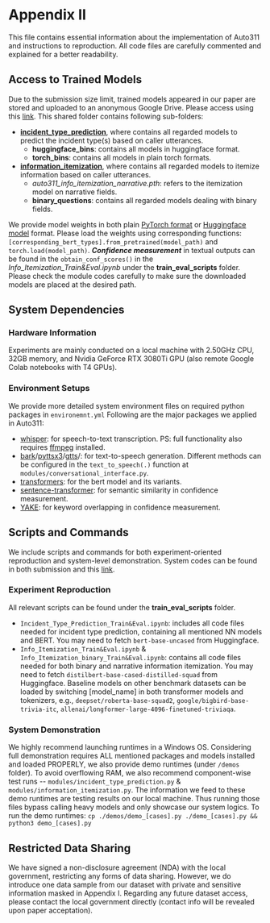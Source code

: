 # Appendix II
This file contains essential information about the implementation of Auto311 and instructions to reproduction. All code files are carefully commented and explained for a better readability.
## Access to Trained Models
Due to the submission size limit, trained models appeared in our paper are stored and uploaded to an anonymous Google Drive. Please access using this [link](https://drive.google.com/drive/folders/1h3QK4W-qc5QXwhdjBu0BidZDIBxd33VU?usp=sharing). 
This shared folder contains following sub-folders: 
- [**incident_type_prediction**](https://drive.google.com/drive/folders/1zOtFTVDpeXOcbcgUECox0zBTsRzEWnKu?usp=drive_link), where contains all regarded models to predict the incident type(s) based on caller utterances.
  - **huggingface_bins**: contains all models in huggingface format.
  - **torch_bins**: contains all models in plain torch formats.
- [**information_itemization**](https://drive.google.com/drive/folders/1_YKmQO4MzodiIoorMeE1QEKuLYLW38bL?usp=drive_link), where contains all regarded models to itemize information based on caller utterances.
  - _auto311_info_itemization_narrative.pth_: refers to the itemization model on narrative fields.
  - **binary_questions**: contains all regarded models dealing with binary fields.

We provide model weights in both plain [PyTorch format](https://pytorch.org/docs/stable/generated/torch.nn.Module.html) or [Huggingface model](https://huggingface.co/docs/transformers/main/main_classes/model) format. Please load the weights using corresponding functions: `[corresponding_bert_types].from_pretrained(model_path)` and `torch.load(model_path)`.
**_Confidence measurement_** in textual outputs can be found in the `obtain_conf_scores()` in the _Info_Itemization_Train&Eval.ipynb_ under the **train_eval_scripts** folder. Please check the module codes carefully to make sure the downloaded models are placed at the desired path.

## System Dependencies

### Hardware Information
Experiments are mainly conducted on a local machine with 2.50GHz CPU, 32GB memory, and Nvidia GeForce RTX 3080Ti GPU (also remote Google Colab notebooks with T4 GPUs).
### Environment Setups
We provide more detailed system environment files on required python packages in `environemnt.yml`
Following are the major packages we applied in Auto311:
- [whisper](https://github.com/openai/whisper): for speech-to-text transcription. PS: full functionality also requires [ffmpeg](https://www.ffmpeg.org/) installed.
- [bark](https://github.com/suno-ai/bark)/[pyttsx3](https://pypi.org/project/pyttsx3/)/[gtts](https://github.com/pndurette/gTTS)/: for text-to-speech generation. Different methods can be configured in the `text_to_speech(.)` function at `modules/conversational_interface.py`.
- [transformers](https://github.com/huggingface/transformers): for the bert model and its variants.
- [sentence-transformer](https://www.sbert.net/): for semantic similarity in confidence measurement.
- [YAKE](https://liaad.github.io/yake/): for keyword overlapping in confidence measurement.

## Scripts and Commands

We include scripts and commands for both experiment-oriented reproduction and system-level demonstration. System codes can be found in both submission and this [link](https://drive.google.com/drive/folders/1Llw3SXZef8mp0Gpqx5705W9GMdkZpkxf?usp=drive_link).

### Experiment Reproduction
All relevant scripts can be found under the **train_eval_scripts** folder.
- `Incident_Type_Prediction_Train&Eval.ipynb`: includes all code files needed for incident type prediction, containing all mentioned NN models and BERT. You may need to fetch `bert-base-uncased` from Huggingface.
- `Info_Itemization_Train&Eval.ipynb` & `Info_Itemization_binary_Train&Eval.ipynb`: contains all code files needed for both binary and narrative information itemization. You may need to fetch `distilbert-base-cased-distilled-squad` from Huggingface. Baseline models on other benchmark datasets can be loaded by switching [model_name] in both transformer models and tokenizers, e.g., `deepset/roberta-base-squad2`, `google/bigbird-base-trivia-itc`, `allenai/longformer-large-4096-finetuned-triviaqa`.

### System Demonstration
We highly recommend launching runtimes in a Windows OS. 
Considering full demonstration requires ALL mentioned packages and models installed and loaded PROPERLY, we also provide demo runtimes (under `/demos` folder). To avoid overflowing RAM, we also recommend component-wise test runs -- `modules/incident_type_prediction.py` & `modules/information_itemization.py`.
The information we feed to these demo runtimes are testing results on our local machine. Thus running those files bypass calling heavy models and only showcase our system logics. To run the demo runtimes:
`cp ./demos/demo_[cases].py ./demo_[cases].py && python3 demo_[cases].py`

## Restricted Data Sharing
We have signed a non-disclosure agreement (NDA) with the local government, restricting any forms of data sharing. However, we do introduce one data sample from our dataset with private and sensitive information masked in Appendix I.
Regarding any future dataset access, please contact the local government directly (contact info will be revealed upon paper acceptation).
